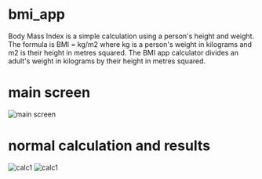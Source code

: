 # bmi_app

Body Mass Index is a simple calculation using a person's height and weight. The formula is BMI = kg/m2 where kg is a person's weight in kilograms and m2 is their height in metres squared.
The BMI  app calculator divides an adult's weight in kilograms by their height in metres squared.

# main screen
![main screen](https://user-images.githubusercontent.com/124202145/224542150-fec5dfe0-d9ac-4f6a-ae5b-e6520a82d6f6.png)

# normal calculation and results
![calc1](https://user-images.githubusercontent.com/124202145/224542273-31c99874-5a1d-4a85-b95f-f4834ddf20c0.png)
![calc1](https://user-images.githubusercontent.com/124202145/224542273-31c99874-5a1d-4a85-b95f-f4834ddf20c0.png)
